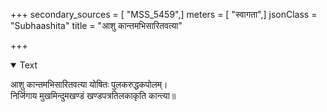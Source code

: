 +++
secondary_sources = [ "MSS_5459",]
meters = [ "स्वागता",]
jsonClass = "Subhaashita"
title = "आशु कान्तमभिसारितवत्या"

+++

<details open><summary>Text</summary>

आशु कान्तमभिसारितवत्या योषितः पुलकरुद्धकपोलम्।  
निर्जिगाय मुखमिन्दुमखण्डं खण्डपत्रतिलकाकृति कान्त्या॥
</details>
